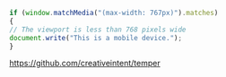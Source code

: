 


```javascript
if (window.matchMedia("(max-width: 767px)").matches)
{
// The viewport is less than 768 pixels wide
document.write("This is a mobile device.");
}
```

https://github.com/creativeintent/temper
